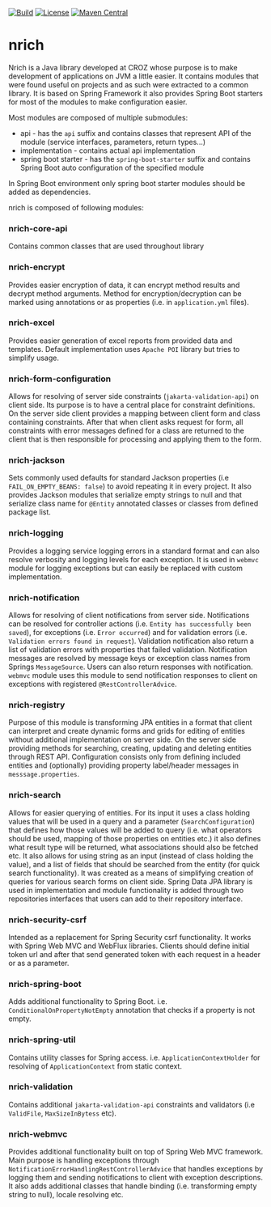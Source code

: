 [![Build](https://github.com/croz-ltd/nrich/actions/workflows/build.yml/badge.svg?branch=master)](https://github.com/croz-ltd/nrich/actions/workflows/build.yml)
[![License](https://img.shields.io/github/license/croz-ltd/nrich?color=yellow&logo=apache)](https://github.com/croz-ltd/nrich/blob/master/LICENSE)
[![Maven Central](https://maven-badges.herokuapp.com/maven-central/net.croz.nrich/nrich-core-api/badge.svg?color=blue)](https://search.maven.org/search?q=net.croz.nrich)

# nrich

Nrich is a Java library developed at CROZ whose purpose is to make development of applications on JVM a little easier. It contains modules that were found useful on projects and as such were extracted
to a common library. It is based on Spring Framework it also provides Spring Boot starters for most of the modules to make configuration easier.

Most modules are composed of multiple submodules:

- api - has the `api` suffix and contains classes that represent API of the module (service interfaces, parameters, return types...)
- implementation - contains actual api implementation
- spring boot starter - has the `spring-boot-starter` suffix and contains Spring Boot auto configuration of the specified module

In Spring Boot environment only spring boot starter modules should be added as dependencies.

nrich is composed of following modules:

### nrich-core-api

Contains common classes that are used throughout library

### nrich-encrypt

Provides easier encryption of data, it can encrypt method results and decrypt method arguments. Method for encryption/decryption can be marked using annotations or as properties (i.e.
in `application.yml` files).

### nrich-excel

Provides easier generation of excel reports from provided data and templates. Default implementation uses `Apache POI` library but tries to simplify usage.

### nrich-form-configuration

Allows for resolving of server side constraints (`jakarta-validation-api`) on client side. Its purpose is to have a central place for constraint definitions. On the server side client provides a
mapping between client form and class containing constraints. After that when client asks request for form, all constraints with error messages defined for a class are returned to the client that is
then responsible for processing and applying them to the form.

### nrich-jackson

Sets commonly used defaults for standard Jackson properties (i.e `FAIL_ON_EMPTY_BEANS: false`) to avoid repeating it in every project. It also provides Jackson modules that serialize empty strings to
null and that serialize class name for `@Entity` annotated classes or classes from defined package list.

### nrich-logging

Provides a logging service logging errors in a standard format and can also resolve verbosity and logging levels for each exception. It is used in `webmvc` module for logging exceptions but can easily
be replaced with custom implementation.

### nrich-notification

Allows for resolving of client notifications from server side. Notifications can be resolved for controller actions (i.e. `Entity has successfully been saved`), for exceptions (i.e. `Error occurred`)
and for validation errors (i.e. `Validation errors found in request`). Validation notification also return a list of validation errors with properties that failed validation. Notification messages are
resolved by message keys or exception class names from Springs `MessageSource`. Users can also return responses with notification. `webmvc` module uses this module to send notification responses to
client on exceptions with registered
`@RestControllerAdvice`.

### nrich-registry

Purpose of this module is transforming JPA entities in a format that client can interpret and create dynamic forms and grids for editing of entities without additional implementation on server side.
On the server side providing methods for searching, creating, updating and deleting entities through REST API. Configuration consists only from defining included entities and (optionally) providing
property label/header messages in `messsage.properties`.

### nrich-search

Allows for easier querying of entities. For its input it uses a class holding values that will be used in a query and a parameter (`SearchConfiguration`) that defines how those values will be added to
query (i.e. what operators should be used, mapping of those properties on entities etc.) it also defines what result type will be returned, what associations should also be fetched etc. It also allows
for using string as an input (instead of class holding the value), and a list of fields that should be searched from the entity (for quick search functionality). It was created as a means of
simplifying creation of queries for various search forms on client side. Spring Data JPA library is used in implementation and module functionality is added through two repositories interfaces that
users can add to their repository interface.

### nrich-security-csrf

Intended as a replacement for Spring Security csrf functionality. It works with Spring Web MVC and WebFlux libraries. Clients should define initial token url and after that send generated token with
each request in a header or as a parameter.

### nrich-spring-boot

Adds additional functionality to Spring Boot. i.e. `ConditionalOnPropertyNotEmpty` annotation that checks if a property is not empty.

### nrich-spring-util

Contains utility classes for Spring access. i.e. `ApplicationContextHolder` for resolving of `ApplicationContext`
from static context.

### nrich-validation

Contains additional `jakarta-validation-api` constraints and validators (i.e `ValidFile`, `MaxSizeInBytess` etc).

### nrich-webmvc

Provides additional functionality built on top of Spring Web MVC framework. Main purpose is handling exceptions through `NotificationErrorHandlingRestControllerAdvice` that handles exceptions by
logging them and sending notifications to client with exception descriptions. It also adds additional classes that handle binding (i.e. transforming empty string to null), locale resolving etc.
